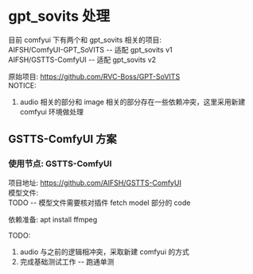 # gpt_sovits 处理
目前 comfyui 下有两个和 gpt_sovits 相关的项目:  
AIFSH/ComfyUI-GPT_SoVITS -- 适配 gpt_sovits v1  
AIFSH/GSTTS-ComfyUI -- 适配 gpt_sovits v2  

原始项目: https://github.com/RVC-Boss/GPT-SoVITS  
NOTICE:
1. audio 相关的部分和 image 相关的部分存在一些依赖冲突，这里采用新建 comfyui 环境做处理  

## GSTTS-ComfyUI 方案
### 使用节点: GSTTS-ComfyUI
项目地址: https://github.com/AIFSH/GSTTS-ComfyUI  
模型文件:  
TODO -- 模型文件需要核对插件 fetch model 部分的 code

依赖准备:
apt install ffmpeg

TODO:  
1. audio 与之前的逻辑相冲突，采取新建 comfyui 的方式  
1. 完成基础测试工作 -- 跑通单测  
